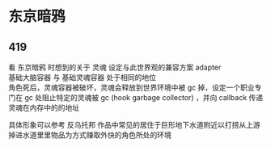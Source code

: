 # 东京暗鸦
## 419  
看 东京暗鸦 时想到的关于 灵魂 设定与此世界观的兼容方案 adapter  
基础大脑容器 与 基础灵魂容器 处于相同的地位  
角色死后，灵魂容器被破坏，灵魂会释放到世界环境中被 gc 掉，设定一个职业专门在 gc 处阻止特定的灵魂被 gc (hook garbage collector) ，并向 callback 传递灵魂在内存中的的地址  

具体形象可以参考 反乌托邦 作品中常见的居住于巨形地下水道附近以打捞从上游掉进水道里里物品为方式赚取外快的角色所处的环境  
